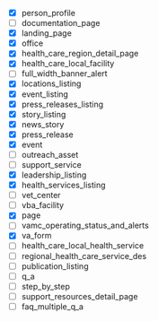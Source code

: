 - [x] person_profile
- [ ] documentation_page
- [x] landing_page
- [x] office
- [x] health_care_region_detail_page
- [x] health_care_local_facility
- [ ] full_width_banner_alert
- [x] locations_listing
- [x] event_listing
- [x] press_releases_listing
- [x] story_listing
- [x] news_story
- [x] press_release
- [x] event
- [ ] outreach_asset
- [ ] support_service
- [x] leadership_listing
- [x] health_services_listing
- [ ] vet_center
- [ ] vba_facility
- [x] page
- [ ] vamc_operating_status_and_alerts
- [x] va_form
- [ ] health_care_local_health_service
- [ ] regional_health_care_service_des
- [ ] publication_listing
- [ ] q_a
- [ ] step_by_step
- [ ] support_resources_detail_page
- [ ] faq_multiple_q_a
